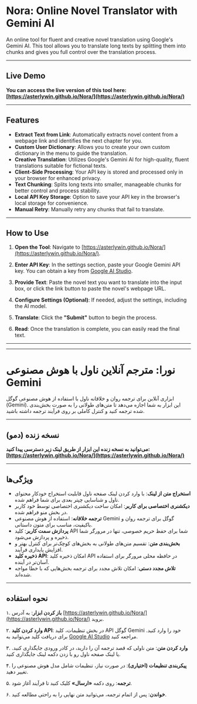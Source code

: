 # Nora: Online Novel Translator with Gemini AI

An online tool for fluent and creative novel translation using Google's Gemini AI. This tool allows you to translate long texts by splitting them into chunks and gives you full control over the translation process.

---

## **Live Demo**

**You can access the live version of this tool here:**
**[https://asterlywin.github.io/Nora/](https://asterlywin.github.io/Nora/)**

---

## **Features**

*   **Extract Text from Link**: Automatically extracts novel content from a webpage link and identifies the next chapter for you.
*   **Custom User Dictionary**: Allows you to create your own custom dictionary in the menu to guide the translation.
*   **Creative Translation**: Utilizes Google's Gemini AI for high-quality, fluent translations suitable for fictional texts.
*   **Client-Side Processing**: Your API key is stored and processed only in your browser for enhanced privacy.
*   **Text Chunking**: Splits long texts into smaller, manageable chunks for better control and process stability.
*   **Local API Key Storage**: Option to save your API key in the browser's local storage for convenience.
*   **Manual Retry**: Manually retry any chunks that fail to translate.

---

## **How to Use**

1.  **Open the Tool**: Navigate to [https://asterlywin.github.io/Nora/](https://asterlywin.github.io/Nora/).

2.  **Enter API Key**: In the settings section, paste your Google Gemini API key. You can obtain a key from [Google AI Studio](https://aistudio.google.com/app/apikey).

3.  **Provide Text**: Paste the novel text you want to translate into the input box, or click the link button to paste the novel's webpage URL.

4.  **Configure Settings (Optional)**: If needed, adjust the settings, including the AI model.

5.  **Translate**: Click the **"Submit"** button to begin the process.

6.  **Read**: Once the translation is complete, you can easily read the final text.

---
---

# **نورا: مترجم آنلاین ناول با هوش مصنوعی Gemini**

ابزاری آنلاین برای ترجمه روان و خلاقانه ناول با استفاده از هوش مصنوعی گوگل (Gemini). این ابزار به شما اجازه می‌دهد تا متن‌های طولانی را به صورت بخش‌بندی شده ترجمه کنید و کنترل کاملی بر روی فرآیند ترجمه داشته باشید.

---

## **نسخه زنده (دمو)**

**می‌توانید به نسخه زنده این ابزار از طریق لینک زیر دسترسی پیدا کنید:**
**[https://asterlywin.github.io/Nora/](https://asterlywin.github.io/Nora/)**

---

## **ویژگی‌ها**

*   **استخراج متن از لینک**: با وارد کردن لینک صفحه ناول قابلیت استخراج خودکار محتوای ناول و شناسایی چپتر بعدی برای شما فراهم شده.
*   **دیکشنری اختصاصی برای کاربر**: امکان ساخت دیکشنری اختصاصی توسط خود کاربر در بخش منو فراهم شده.
*   **ترجمه خلاقانه**: استفاده از هوش مصنوعی Gemini گوگل برای ترجمه روان و باکیفیت، مناسب برای متون داستانی.
*   **پردازش سمت کاربر**: کلید API شما برای حفظ حریم خصوصی، تنها در مرورگر شما ذخیره و پردازش می‌شود.
*   **بخش‌بندی متن**: تقسیم متن‌های طولانی به بخش‌های کوچک‌تر برای کنترل بهتر و افزایش پایداری فرآیند.
*   **ذخیره کلید API**: امکان ذخیره کلید API در حافظه محلی مرورگر برای استفاده آسان‌تر در آینده.
*   **تلاش مجدد دستی**: امکان تلاش مجدد برای ترجمه بخش‌هایی که با خطا مواجه شده‌اند.

---

## **نحوه استفاده**

۱. **باز کردن ابزار**: به آدرس [https://asterlywin.github.io/Nora/](https://asterlywin.github.io/Nora/) بروید.

۲. **وارد کردن کلید API**: در بخش تنظیمات، کلید API گوگل Gemini خود را وارد کنید. برای دریافت کلید می‌توانید به [Google AI Studio](https://aistudio.google.com/app/apikey) مراجعه کنید.

۳. **وارد کردن متن**: متن ناولی که قصد ترجمه آن را دارید، در کادر ورودی جایگذاری کنید. یا لینک صفحه ناول رو با زدن دکمه لینک جایگذاری کنید.

۴. **پیکربندی تنظیمات (اختیاری)**: در صورت نیاز، تنظیمات شامل مدل هوش مصنوعی را تغییر دهید.

۵. **ترجمه**: روی دکمه **«ارسال»** کلیک کنید تا فرآیند آغاز شود.

۶. **خواندن**: پس از اتمام ترجمه، می‌توانید متن نهایی را به راحتی مطالعه کنید.
